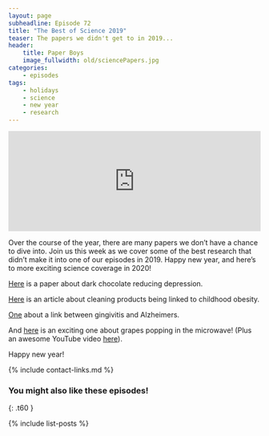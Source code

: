 ```yaml
---
layout: page
subheadline: Episode 72
title: "The Best of Science 2019"
teaser: The papers we didn't get to in 2019...
header:
    title: Paper Boys
    image_fullwidth: old/sciencePapers.jpg
categories:
    - episodes
tags:
    - holidays
    - science
    - new year
    - research
---
```


<iframe src="https://pinecast.com/player/1a3c8aa9-6992-44e7-93bf-8ebc37b82970?theme=thick" seamless height="200" style="border:0" class="pinecast-embed" frameborder="0" width="100%"></iframe>

Over the course of the year, there are many papers we don’t have a chance to dive into. Join us this week as we cover some of the best research that didn’t make it into one of our episodes in 2019. Happy new year, and here’s to more exciting science coverage in 2020!
	
[Here](https://onlinelibrary.wiley.com/doi/full/10.1002/da.22950) is a paper about dark chocolate reducing depression.

[Here](https://onlinelibrary.wiley.com/doi/full/10.1002/da.22950) is an article about cleaning products being linked to childhood obesity.

[One](https://advances.sciencemag.org/content/5/1/eaau3333) about a link between gingivitis and Alzheimers.

And [here](https://www.pnas.org/content/early/2019/02/13/1818350116) is an exciting one about grapes popping in the microwave! (Plus an awesome YouTube video [here](https://www.youtube.com/watch?v=wCrtk-pyP0I)).

Happy new year!

{% include contact-links.md %}

### You might also like these episodes!
{: .t60 }

{% include list-posts %}
